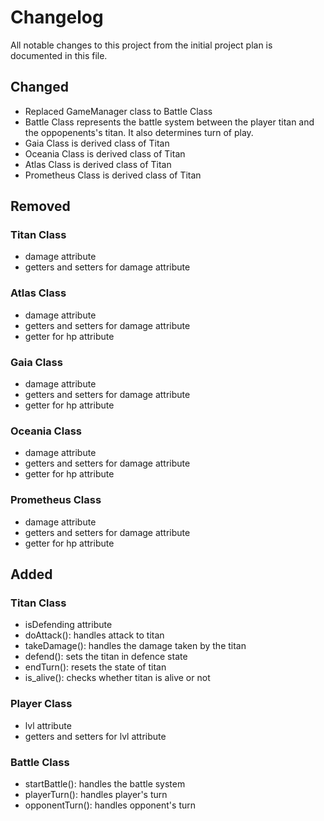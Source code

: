 # Changelog

All notable changes to this project from the initial project plan is documented in this file.

## Changed
- Replaced GameManager class to Battle Class
- Battle Class represents the battle system between the player titan and the oppopenents's titan. It also determines turn of play.
- Gaia Class is derived class of Titan
- Oceania Class is derived class of Titan
- Atlas Class is derived class of Titan
- Prometheus Class is derived class of Titan

## Removed
### Titan Class
- damage attribute
- getters and setters for damage attribute

### Atlas Class
- damage attribute
- getters and setters for damage attribute
- getter for hp attribute

### Gaia Class
- damage attribute
- getters and setters for damage attribute
- getter for hp attribute


### Oceania Class
- damage attribute
- getters and setters for damage attribute
- getter for hp attribute


### Prometheus Class
- damage attribute
- getters and setters for damage attribute
- getter for hp attribute


## Added
### Titan Class
- isDefending attribute
- doAttack(): handles attack to titan
- takeDamage(): handles the damage taken by the titan
- defend(): sets the titan in defence state
- endTurn(): resets the state of titan
- is_alive(): checks whether titan is alive or not

### Player Class
- lvl attribute 
- getters and setters for lvl attribute

### Battle Class
- startBattle(): handles the battle system
- playerTurn():  handles player's turn
- opponentTurn(): handles opponent's turn

